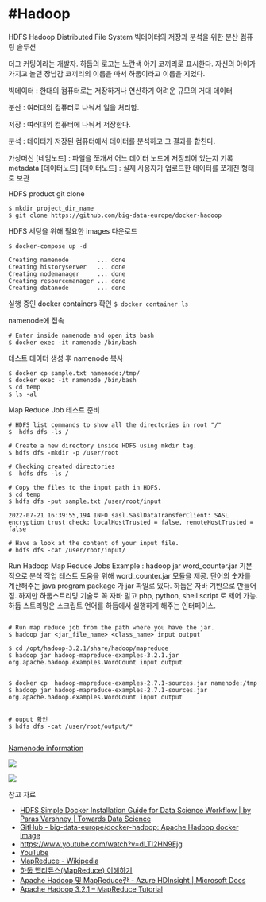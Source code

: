 # #Hadoop
HDFS 
Hadoop Distributed File System
빅데이터의 저장과 분석을 위한 분산 컴퓨팅 솔루션

더그 커팅이라는 개발자.
하둡의 로고는 노란색 아기 코끼리로 표시한다.
자신의 아이가 가지고 놀던 장남감 코끼리의 이름을 따서 하둡이라고 이름을 지었다. 

빅데이터 : 
한대의 컴퓨터로는 저장하거나 연산하기 어려운  규모의 거대 데이터

분산 : 
여러대의 컴퓨터로 나눠서 일을 처리함.

저장 :
여러대의 컴퓨터에 나눠서 저장한다.

분석 :
데이터가 저장된 컴퓨터에서 데이터를 분석하고 그 결과를 합친다.

가상머신
          [네임노드] : 파일을 쪼개서 어느 데이터 노드에 저장되어 있는지 기록 metadata
[데이터노드]    [데이터노드] : 실제 사용자가 업로드한 데이터를 쪼개진 형태로 보관


HDFS product git clone
```
$ mkdir project_dir_name
$ git clone https://github.com/big-data-europe/docker-hadoop 
```

HDFS 세팅을 위해 필요한 images 다운로드

`$ docker-compose up -d`

```
Creating namenode        ... done 
Creating historyserver   ... done
Creating nodemanager     ... done
Creating resourcemanager ... done
Creating datanode        ... done
```


실행 중인 docker containers 확인
`$ docker container ls`


namenode에 접속
```
# Enter inside namenode and open its bash
$ docker exec -it namenode /bin/bash
```


테스트 데이터 생성 후 namenode 복사
```
$ docker cp sample.txt namenode:/tmp/
$ docker exec -it namenode /bin/bash
$ cd temp 
$ ls -al
```


Map Reduce Job 테스트 준비 
```
# HDFS list commands to show all the directories in root "/"
$  hdfs dfs -ls /

# Create a new directory inside HDFS using mkdir tag.
$ hdfs dfs -mkdir -p /user/root

# Checking created directories
$  hdfs dfs -ls /

# Copy the files to the input path in HDFS.
$ cd temp
$ hdfs dfs -put sample.txt /user/root/input

2022-07-21 16:39:55,194 INFO sasl.SaslDataTransferClient: SASL encryption trust check: localHostTrusted = false, remoteHostTrusted = false

# Have a look at the content of your input file.
# hdfs dfs -cat /user/root/input/

```

Run Hadoop Map Reduce Jobs
Example : hadoop jar word_counter.jar
기본적으로 분석 작업 테스트 도움을 위해 word_counter.jar 모듈을 제공.
단어의 숫자를 계산해주는 java program package 가 jar 파일로 있다.
하둡은 자바 기반으로 만들어짐.
하지만  하둡스트리밍 기술로 꼭 자바 말고 php, python, shell script 로 제어 가능.
하둡 스트리밍은 스크립트 언어를 하둡에서 실행하게 해주는 인터페이스.

```

# Run map reduce job from the path where you have the jar.
$ hadoop jar <jar_file_name> <class_name> input output

$ cd /opt/hadoop-3.2.1/share/hadoop/mapreduce
$ hadoop jar hadoop-mapreduce-examples-3.2.1.jar org.apache.hadoop.examples.WordCount input output


$ docker cp  hadoop-mapreduce-examples-2.7.1-sources.jar namenode:/tmp
$ hadoop jar hadoop-mapreduce-examples-2.7.1-sources.jar org.apache.hadoop.examples.WordCount input output


# ouput 확인
$ hdfs dfs -cat /user/root/output/*


```

[Namenode information](http://localhost:9870/dfshealth.html#tab-overview)

![](%23Hadoop/02.png)


![](%23Hadoop/061114_0930_Introductio1.png)

참고 자료
- [HDFS Simple Docker Installation Guide for Data Science Workflow | by Paras Varshney | Towards Data Science](https://towardsdatascience.com/hdfs-simple-docker-installation-guide-for-data-science-workflow-b3ca764fc94b)
- [GitHub - big-data-europe/docker-hadoop: Apache Hadoop docker image](https://github.com/big-data-europe/docker-hadoop)
- https://www.youtube.com/watch?v=dLTI2HN9Ejg
- [YouTube](https://www.youtube.com/watch?v=HCR1ILMROfI)
- [MapReduce - Wikipedia](https://en.wikipedia.org/wiki/MapReduce)
- [하둡 맵리듀스(MapReduce) 이해하기](https://12bme.tistory.com/154)
- [Apache Hadoop 및 MapReduce란 - Azure HDInsight | Microsoft Docs](https://docs.microsoft.com/ko-kr/azure/hdinsight/hadoop/apache-hadoop-introduction)
- [Apache Hadoop 3.2.1 – MapReduce Tutorial](https://hadoop.apache.org/docs/r3.2.1/hadoop-mapreduce-client/hadoop-mapreduce-client-core/MapReduceTutorial.html)